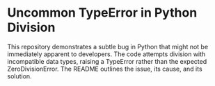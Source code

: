 # Uncommon TypeError in Python Division

This repository demonstrates a subtle bug in Python that might not be immediately apparent to developers. The code attempts division with incompatible data types, raising a TypeError rather than the expected ZeroDivisionError. The README outlines the issue, its cause, and its solution.